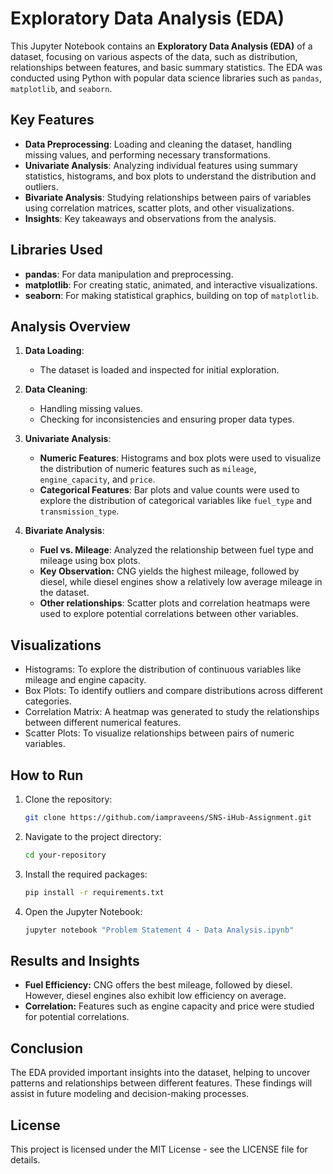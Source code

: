 # Exploratory Data Analysis (EDA)

This Jupyter Notebook contains an **Exploratory Data Analysis (EDA)** of a dataset, focusing on various aspects of the data, such as distribution, relationships between features, and basic summary statistics. The EDA was conducted using Python with popular data science libraries such as `pandas`, `matplotlib`, and `seaborn`.

## Key Features
- **Data Preprocessing**: Loading and cleaning the dataset, handling missing values, and performing necessary transformations.
- **Univariate Analysis**: Analyzing individual features using summary statistics, histograms, and box plots to understand the distribution and outliers.
- **Bivariate Analysis**: Studying relationships between pairs of variables using correlation matrices, scatter plots, and other visualizations.
- **Insights**: Key takeaways and observations from the analysis.

## Libraries Used
- **pandas**: For data manipulation and preprocessing.
- **matplotlib**: For creating static, animated, and interactive visualizations.
- **seaborn**: For making statistical graphics, building on top of `matplotlib`.

## Analysis Overview

1. **Data Loading**:
   - The dataset is loaded and inspected for initial exploration.
   
2. **Data Cleaning**:
   - Handling missing values.
   - Checking for inconsistencies and ensuring proper data types.

3. **Univariate Analysis**:
   - **Numeric Features**: Histograms and box plots were used to visualize the distribution of numeric features such as `mileage`, `engine_capacity`, and `price`.
   - **Categorical Features**: Bar plots and value counts were used to explore the distribution of categorical variables like `fuel_type` and `transmission_type`.

4. **Bivariate Analysis**:
    - **Fuel vs. Mileage**: Analyzed the relationship between fuel type and mileage using box plots. 
    - **Key Observation:** CNG yields the highest mileage, followed by diesel, while diesel engines show a relatively low average mileage in the dataset.
    - **Other relationships**: Scatter plots and correlation heatmaps were used to explore potential correlations between other variables.

## Visualizations

- Histograms: To explore the distribution of continuous variables like mileage and engine capacity.
- Box Plots: To identify outliers and compare distributions across different categories.
- Correlation Matrix: A heatmap was generated to study the relationships between different numerical features.
- Scatter Plots: To visualize relationships between pairs of numeric variables.

## How to Run

1. Clone the repository:
   ```bash
   git clone https://github.com/iampraveens/SNS-iHub-Assignment.git
    ```

2. Navigate to the project directory:
    ```bash
    cd your-repository
    ```

3. Install the required packages:
    ```bash
    pip install -r requirements.txt
    ```

4. Open the Jupyter Notebook:
    ```bash
    jupyter notebook "Problem Statement 4 - Data Analysis.ipynb"
    ```
    
## Results and Insights
- **Fuel Efficiency:** CNG offers the best mileage, followed by diesel. However, diesel engines also exhibit low efficiency on average.
- **Correlation:** Features such as engine capacity and price were studied for potential correlations.

## Conclusion
The EDA provided important insights into the dataset, helping to uncover patterns and relationships between different features. These findings will assist in future modeling and decision-making processes.

## License
This project is licensed under the MIT License - see the LICENSE file for details.